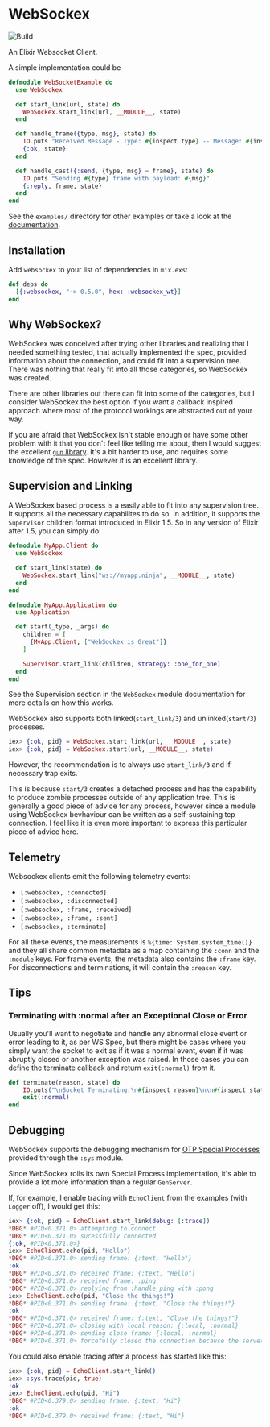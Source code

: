 # WebSockex

![Build](https://github.com/dominicletz/websockex/actions/workflows/ci.yml/badge.svg)

An Elixir Websocket Client.

A simple implementation could be

```elixir
defmodule WebSocketExample do
  use WebSockex

  def start_link(url, state) do
    WebSockex.start_link(url, __MODULE__, state)
  end

  def handle_frame({type, msg}, state) do
    IO.puts "Received Message - Type: #{inspect type} -- Message: #{inspect msg}"
    {:ok, state}
  end

  def handle_cast({:send, {type, msg} = frame}, state) do
    IO.puts "Sending #{type} frame with payload: #{msg}"
    {:reply, frame, state}
  end
end
```

See the `examples/` directory for other examples or take a look at the [documentation][docs].

## Installation

Add `websockex` to your list of dependencies in `mix.exs`:

```elixir
def deps do
  [{:websockex, "~> 0.5.0", hex: :websockex_wt}]
end
```

## Why WebSockex?

WebSockex was conceived after trying other libraries and realizing that I needed something tested, that actually
implemented the spec, provided information about the connection, and could fit into a supervision tree. There was
nothing that really fit into all those categories, so WebSockex was created.

There are other libraries out there can fit into some of the categories, but I consider WebSockex the best option if
you want a callback inspired approach where most of the protocol workings are abstracted out of your way.

If you are afraid that WebSockex isn't stable enough or have some other problem with it that you don't feel like
telling me about, then I would suggest the excellent [`gun` library][gun_hex]. It's a bit harder to use, and requires
some knowledge of the spec. However it is an excellent library.

[gun_hex]: https://hex.pm/packages/gun

## Supervision and Linking

A WebSockex based process is a easily able to fit into any supervision tree. It supports all the necessary capabilites
to do so. In addition, it supports the `Supervisor` children format introduced in Elixir 1.5. So in any version of
Elixir after 1.5, you can simply do:

```elixir
defmodule MyApp.Client do
  use WebSockex

  def start_link(state) do
    WebSockex.start_link("ws://myapp.ninja", __MODULE__, state)
  end
end

defmodule MyApp.Application do
  use Application

  def start(_type, _args) do
    children = [
      {MyApp.Client, ["WebSockex is Great"]}
    ]

    Supervisor.start_link(children, strategy: :one_for_one)
  end
end
```

See the Supervision section in the `WebSockex` module documentation for more details on how this works.

WebSockex also supports both linked(`start_link/3`) and unlinked(`start/3`) processes.

```elixir
iex> {:ok, pid} = WebSockex.start_link(url, __MODULE__, state)
iex> {:ok, pid} = WebSockex.start(url, __MODULE__, state)
```

However, the recommendation is to always use `start_link/3` and if necessary trap exits.

This is because `start/3` creates a detached process and has the capability to produce zombie processes outside of any
application tree. This is generally a good piece of advice for any process, however since a module using WebSockex
bevhaviour can be written as a self-sustaining tcp connection. I feel like it is even more important to express this
particular piece of advice here.

## Telemetry

Websockex clients emit the following telemetry events:

* `[:websockex, :connected]`
* `[:websockex, :disconnected]`
* `[:websockex, :frame, :received]`
* `[:websockex, :frame, :sent]`
* `[:websockex, :terminate]`

For all these events, the measurements is `%{time: System.system_time()}` and they all share common metadata as a map containing the `:conn` and the `:module` keys. For frame events, the metadata also contains the `:frame` key. For disconnections and terminations, it will contain the `:reason` key. 


## Tips
### Terminating with :normal after an Exceptional Close or Error

Usually you'll want to negotiate and handle any abnormal close event or error leading to it, as per WS Spec, but there might be cases where you simply want the socket to exit as if it was a normal event, even if it was abruptly closed or another exception was raised. In those cases you can define the terminate callback and return `exit(:normal)` from it.
```elixir
def terminate(reason, state) do
    IO.puts("\nSocket Terminating:\n#{inspect reason}\n\n#{inspect state}\n")
    exit(:normal)
end
```

## Debugging

WebSockex supports the debugging mechanism for [OTP Special Processes][special_process] provided through the `:sys` module.

Since WebSockex rolls its own Special Process implementation, it's able to provide a lot more information than a regular
`GenServer`.

If, for example, I enable tracing with `EchoClient` from the examples (with `Logger` off), I would get this:

```elixir
iex> {:ok, pid} = EchoClient.start_link(debug: [:trace])
*DBG* #PID<0.371.0> attempting to connect
*DBG* #PID<0.371.0> sucessfully connected
{:ok, #PID<0.371.0>}
iex> EchoClient.echo(pid, "Hello")
*DBG* #PID<0.371.0> sending frame: {:text, "Hello"}
:ok
*DBG* #PID<0.371.0> received frame: {:text, "Hello"}
*DBG* #PID<0.371.0> received frame: :ping
*DBG* #PID<0.371.0> replying from :handle_ping with :pong
iex> EchoClient.echo(pid, "Close the things!")
*DBG* #PID<0.371.0> sending frame: {:text, "Close the things!"}
:ok
*DBG* #PID<0.371.0> received frame: {:text, "Close the things!"}
*DBG* #PID<0.371.0> closing with local reason: {:local, :normal}
*DBG* #PID<0.371.0> sending close frame: {:local, :normal}
*DBG* #PID<0.371.0> forcefully closed the connection because the server was taking too long close
```

You could also enable tracing after a process has started like this:

```elixir
iex> {:ok, pid} = EchoClient.start_link()
iex> :sys.trace(pid, true)
:ok
iex> EchoClient.echo(pid, "Hi")
*DBG* #PID<0.379.0> sending frame: {:text, "Hi"}
:ok
*DBG* #PID<0.379.0> received frame: {:text, "Hi"}
```

[special_process]: http://erlang.org/doc/design_principles/spec_proc.html
[docs]: https://hexdocs.pm/websockex_wt
